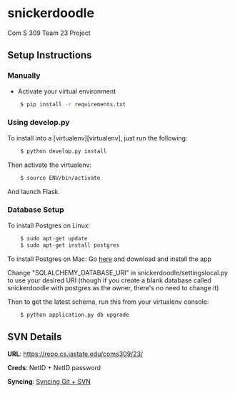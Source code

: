 snickerdoodle
=============

Com S 309 Team 23 Project

## Setup Instructions

### Manually
* Activate your virtual environment

```bash
    $ pip install -r requirements.txt
```

### Using develop.py

To install into a [virtualenv][virtualenv], just run the following:

```bash
    $ python develop.py install
```

Then activate the virtualenv:

```bash
    $ source ENV/bin/activate
```

And launch Flask.

### Database Setup
To install Postgres on Linux:

```bash
    $ sudo apt-get update
    $ sudo apt-get install postgres
```

To install Postgres on Mac: Go [here](http://postgresapp.com/) and download and
install the app

Change "SQLALCHEMY\_DATABASE\_URI" in snickerdoodle/settingslocal.py to use your
desired URI (though if you create a blank database called snickerdoodle with
postgres as the owner, there's no need to change it)

Then to get the latest schema, run this from your virtualenv console:

```bash
    $ python application.py db upgrade
```

## SVN Details

**URL**: https://repo.cs.iastate.edu/coms309/23/

**Creds**: NetID + NetID password

**Syncing**: [Syncing Git + SVN](http://stackoverflow.com/a/772881)

